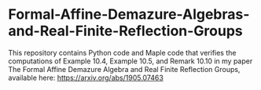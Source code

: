 # Formal-Affine-Demazure-Algebras-and-Real-Finite-Reflection-Groups

This repository contains Python code and Maple code that verifies the computations of Example 10.4, Example 10.5, and Remark 10.10 in my paper The Formal Affine Demazure Algebra and Real Finite Reflection Groups, available here: https://arxiv.org/abs/1905.07463
